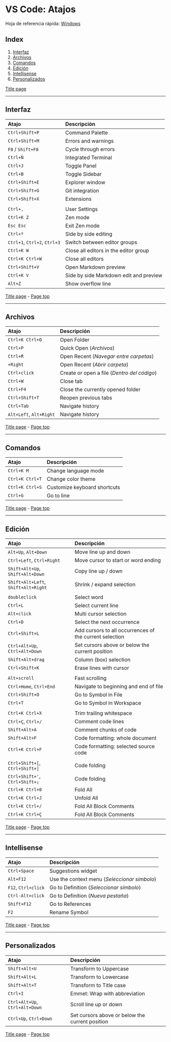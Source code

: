 # VS Code: Atajos
<a id="header"></a>

Hoja de referencia rápida: [Windows](../assets/keyboard-shortcuts-windows.pdf)

## Index

1. [Interfaz](#section-1)
1. [Archivos](#section-2)
1. [Comandos](#section-3)
1. [Edición](#section-4)
1. [Intellisense](#section-5)
1. [Personalizados](#section-6)

[Title page][Index]

---
<a id="section-1"></a>

## Interfaz

|Atajo|Descripción|
|:---|:---|
|`Ctrl+Shift+P`|Command Palette|
|`Ctrl+Shift+M`|Errors and warnings|
|`F8` / `Shift+F8`|Cycle through errors|
|`Ctrl+Ñ`|Integrated Terminal|
|`Ctrl+J`|Toggle Panel|
|`Ctrl+B`|Toggle Sidebar|
|`Ctrl+Shift+E`|Explorer window|
|`Ctrl+Shift+G`|Git integration|
|`Ctrl+Shift+X`|Extensions|
|||
|`Ctrl+,`|User Settings|
|`Ctrl+K Z`|Zen mode|
|`Esc Esc`|Exit Zen mode|
|`Ctrl+º`|Side by side editing|
|`Ctrl+1`, `Ctrl+2`, `Ctrl+3`|Switch between editor groups|
|`Ctrl+K W`|Close all editors in the editor group|
|`Ctrl+K Ctrl+W`|Close all editors|
|`Ctrl+Shift+V`|Open Markdown preview|
|`Ctrl+K V`|Side by side Markdown edit and preview|
|`Alt+Z`|Show overflow line|

[Title page][Index] - [Page top][Header]

---
<a id="section-2"></a>

## Archivos

|Atajo|Descripción|
|:---|:---|
|`Ctrl+K Ctrl+O`|Open Folder|
|`Ctrl+P`|Quick Open (*Archivos*)|
|`Ctrl+R`|Open Recent (*Navegar entre carpetas*)|
|`+Right`|Open Recent (*Abrir carpeta*)|
|`Ctrl+click`|Create or open a file (*Dentro del código*)|
|`Ctrl+W`|Close tab|
|`Ctrl+F4`|Close the currently opened folder|
|`Ctrl+Shift+T`|Reopen previous tabs|
|`Ctrl+Tab`|Navigate history|
|`Alt+Left`, `Alt+Right`|Navigate history|

[Title page][Index] - [Page top][Header]

---
<a id="section-3"></a>

## Comandos

|Atajo|Descripción|
|:---|:---|
|`Ctrl+K M`|Change language mode|
|`Ctrl+K Ctrl+T`|Change color theme|
|`Ctrl+K Ctrl+S`|Customize keyboard shortcuts|
|`Ctrl+G`|Go to line|

[Title page][Index] - [Page top][Header]

---
<a id="section-4"></a>

## Edición

|Atajo|Descripción|
|:---|:---|
|`Alt+Up`, `Alt+Down`|Move line up and down|
|`Ctrl+Left`, `Ctrl+Right`|Move cursor to start or word ending|
|`Shift+Alt+Up`, `Shift+Alt+Down`|Copy line up / down|
|`Shift+Alt+Left`, `Shift+Alt+Right`|Shrink / expand selection|
|||
|`doubleclick`|Select word|
|`Ctrl+L`|Select current line|
|`Alt+click`|Multi cursor selection|
|`Ctrl+D`|Select the next occurrence|
|`Ctrl+Shift+L`|Add cursors to all occurrences of the current selection|
|`Ctrl+Alt+Up`, `Ctrl+Alt+Down`|Set cursors above or below the current position|
|`Shift+Alt+drag`|Column (box) selection|
|`Ctrl+Shift+K`|Erase lines with cursor|
|||
|`Alt+scroll`|Fast scrolling|
|`Ctrl+Home`, `Ctrl+End`|Navigate to beginning and end of file|
|`Ctrl+Shift+O`|Go to Symbol in File|
|`Ctrl+T`|Go to Symbol in Workspace|
|||
|`Ctrl+K Ctrl+X`|Trim trailing whitespace|
|`Ctrl+Ç`, `Ctrl+/`|Comment code lines|
|`Shift+Alt+A`|Comment chunks of code|
|`Shift+Alt+F`|Code formatting: whole document|
|`Ctrl+K Ctrl+F`|Code formatting: selected source code|
|||
|`Ctrl+Shift+[`, `Ctrl+Shift+]`|Code folding|
|`Ctrl+Shift+'`, `Ctrl+Shift+¡`|Code folding|
|`Ctrl+K Ctrl+0`|Fold All|
|`Ctrl+K Ctrl+J`|Unfold All|
|`Ctrl+K Ctrl+/`|Fold All Block Comments|
|`Ctrl+K Ctrl+Ç`|Fold All Block Comments|

[Title page][Index] - [Page top][Header]

---
<a id="section-5"></a>

## Intellisense

|Atajo|Descripción|
|:---|:---|
|`Ctrl+Space`|Suggestions widget|
|`Alt+F12`|Use the context menu (*Seleccionar símbolo*)|
|`F12`, `Ctrl+click`|Go to Definition (*Seleccionar símbolo*)|
|`Ctrl-Alt+click`|Go to Definition (*Nueva pestaña*)|
|`Shift+F12`|Go to References|
|`F2`|Rename Symbol|

[Title page][Index] - [Page top][Header]

---
<a id="section-6"></a>

## Personalizados

|Atajo|Descripción|
|:---|:---|
|`Shift+Alt+U`|Transform to Uppercase|
|`Shift+Alt+L`|Transform to Lowercase|
|`Shift+Alt+T`|Transform to Title case|
|`Ctrl+I`|Emmet: Wrap with abbreviation|
|`Ctrl+Alt+Up`, `Ctrl+Alt+Down`|Scroll line up or down|
|`Ctrl+Up`, `Ctrl+Down`|Set cursors above or below the current position|

[Title page][Index] - [Page top][Header]

[Index]: index.md
[Header]: #header